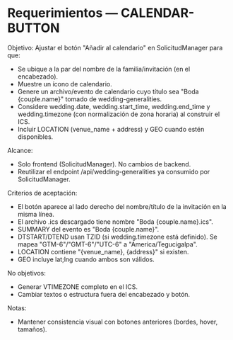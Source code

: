 # Requerimientos — CALENDAR-BUTTON

Objetivo: Ajustar el botón "Añadir al calendario" en SolicitudManager para que:
- Se ubique a la par del nombre de la familia/invitación (en el encabezado).
- Muestre un ícono de calendario.
- Genere un archivo/evento de calendario cuyo título sea "Boda {couple.name}" tomado de wedding-generalities.
- Considere wedding.date, wedding.start_time, wedding.end_time y wedding.timezone (con normalización de zona horaria) al construir el ICS.
- Incluir LOCATION (venue_name + address) y GEO cuando estén disponibles.

Alcance:
- Solo frontend (SolicitudManager). No cambios de backend.
- Reutilizar el endpoint /api/wedding-generalities ya consumido por SolicitudManager.

Criterios de aceptación:
- El botón aparece al lado derecho del nombre/título de la invitación en la misma línea.
- El archivo .ics descargado tiene nombre "Boda {couple.name}.ics".
- SUMMARY del evento es "Boda {couple.name}".
- DTSTART/DTEND usan TZID (si wedding.timezone está definido). Se mapea "GTM-6"/"GMT-6"/"UTC-6" a "America/Tegucigalpa".
- LOCATION contiene "{venue_name}, {address}" si existen.
- GEO incluye lat;lng cuando ambos son válidos.

No objetivos:
- Generar VTIMEZONE completo en el ICS.
- Cambiar textos o estructura fuera del encabezado y botón.

Notas:
- Mantener consistencia visual con botones anteriores (bordes, hover, tamaños).